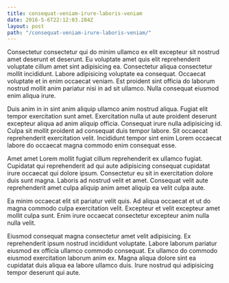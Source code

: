 ```yaml
---
title: consequat-veniam-irure-laboris-veniam
date: 2016-5-6T22:12:03.284Z
layout: post
path: "/consequat-veniam-irure-laboris-veniam/"
---
```


Consectetur consectetur qui do minim ullamco ex elit excepteur sit nostrud amet deserunt et deserunt. Eu voluptate amet quis elit reprehenderit voluptate cillum amet sint adipisicing ea. Consectetur aliqua consectetur mollit incididunt. Labore adipisicing voluptate ea consequat. Occaecat voluptate et in enim occaecat veniam. Est proident sint officia do laborum nostrud mollit anim pariatur nisi in ad sit ullamco. Nulla consequat eiusmod enim aliqua irure.

Duis anim in in sint anim aliquip ullamco anim nostrud aliqua. Fugiat elit tempor exercitation sunt amet. Exercitation nulla ut aute proident deserunt excepteur aliqua ad anim aliquip officia. Consequat irure nulla adipisicing id. Culpa sit mollit proident ad consequat duis tempor labore. Sit occaecat reprehenderit exercitation velit. Incididunt tempor sint enim Lorem occaecat labore do occaecat magna commodo enim consequat esse.

Amet amet Lorem mollit fugiat cillum reprehenderit ex ullamco fugiat. Cupidatat qui reprehenderit ad qui aute adipisicing consequat cupidatat irure occaecat qui dolore ipsum. Consectetur eu sit in exercitation dolore duis sunt magna. Laboris ad nostrud velit et amet. Consequat velit aute reprehenderit amet culpa aliquip anim amet aliquip ea velit culpa aute.

Ea minim occaecat elit sit pariatur velit quis. Ad aliqua occaecat et ut do magna commodo culpa exercitation velit. Excepteur et velit excepteur amet mollit culpa sunt. Enim irure occaecat consectetur excepteur anim nulla nulla velit.

Eiusmod consequat magna consectetur amet velit adipisicing. Ex reprehenderit ipsum nostrud incididunt voluptate. Labore laborum pariatur eiusmod ex officia ullamco commodo consequat. Ex ullamco do commodo eiusmod exercitation laborum anim ex. Magna aliqua dolore sint ea cupidatat duis aliqua ea labore ullamco duis. Irure nostrud qui adipisicing tempor deserunt qui aute.